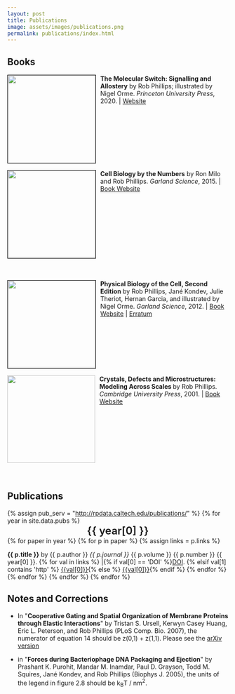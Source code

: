 ```yaml
---
layout: post
title: Publications
image: assets/images/publications.png
permalink: publications/index.html
---
```


<!-- Section just for books -- Don't touch this unless you're adding another one -->
## Books
<div style="height: 200px;">
<img src="{{ site.baseurl }}/assets/images/molecularSwitch.jpg" style="height: 200px;
 border: 1px solid #000000; float: left; text-align: top; margin-right: 10px ">
<b>The Molecular Switch: Signalling and Allostery</b> by Rob Phillips; illustrated by Nigel Orme. <i>Princeton University Press</i>, 2020. | <a
href="https://www.amazon.com/dp/0691200246/">Website</a><br>
</div>

<br/>
<div style="height: 200px;">
<img src="{{ site.baseurl }}/assets/images/cbbtn.jpg" style="height: 200px;
 border: 1px solid #000000; float: left; text-align: top; margin-right: 10px ">
 <b>Cell Biology by the Numbers</b> by Ron Milo and Rob Phillips. <i>Garland Science</i>, 2015. | <a href="http://book.bionumbers.org">Book Website</a>
</div>
<br/>

<div style="height: 200px;">
<br/><br/> <img src="{{ site.baseurl }}/assets/images/pboc.jpg" style="height:
200px; border: 1px solid #000000; float: left;  margin-right: 10px ">
<b>Physical Biology of the Cell, Second Edition</b> by Rob Phillips, Jané
Kondev, Julie Theriot, Hernan Garcia, and illustrated by Nigel Orme. <i>Garland
Science</i>, 2012. | <a
href="http://www.rpgroup.caltech.edu/pboc2">Book
Website</a> | <a
href="http://www.rpdata.caltech.edu/publications/PBoC2_Erratum.pdf">Erratum</a>
</div>

<br/>
<div style="height: 200px;">
<br /> <br/>
<img src="{{ site.baseurl }}/assets/images/crystals.jpg" style="height: 200px;  padding-right: 10px; float: left; text-align: top; margin-right: 10 px;">
<b><span> </span>  Crystals, Defects and Microstructures: Modeling Across Scales </b> by Rob Phillips. <i> Cambridge University Press</i>, 2001. | <a href="http://www.cambridge.org/catalogue/catalogue.asp?isbn=9780521793575"> Book Website</a>
</div>
<br />
<br />
<br />
<br />

<!-- Section for publications. Don't add them here directly. Add new publications to /data/pubs.yaml. The following code reads directly from that file. -->
## Publications

{% assign pub_serv = "http://rpdata.caltech.edu/publications/" %}
{% for year in site.data.pubs %}
<span style="display: block; width: 100%; text-align: center; font-size: 18pt; font-weight: 600;">{{ year[0] }}</span>
{% for paper in year %}
{% for p in paper %}
{% assign links = p.links %}

**{{ p.title }}** by {{ p.author }} <i>{{ p.journal }}</i>
  {{ p.volume  }} {{ p.number }} {{ year[0] }}. {% for val in links %} \|{% if val[0] == 'DOI' %}<a href="{{val[1]}}" target="_blank">DOI</a>. {% elsif val[1] contains 'http' %} <a href="{{val[1]}}" target="_blank"> {{val[0]}}</a>{% else %} <a href="{{pub_serv}}{{val[1]}}" target="_blank"> {{val[0]}}</a>{% endif %} {% endfor %}{% endfor %}
{% endfor %}
{% endfor %}


## Notes and Corrections
* In "**Cooperative Gating and Spatial Organization of Membrane Proteins through Elastic Interactions**" by Tristan S. Ursell, Kerwyn Casey Huang, Eric L. Peterson, and Rob Phillips (PLoS Comp. Bio. 2007), the numerator of equation 14 should be
z(0,1) + z(1,1).
Please see the [arXiv version](http://arxiv.org/PS_cache/q-bio/pdf/0702/0702031v1.pdf)


* in "**Forces during Bacteriophage DNA Packaging and Ejection**" by Prashant K. Purohit, Mandar M. Inamdar, Paul D. Grayson, Todd M. Squires, Jané Kondev, and Rob Phillips (Biophys J. 2005), the units of the legend in figure 2.8 should be k<sub>B</sub>T / nm<sup>2</sup>.
